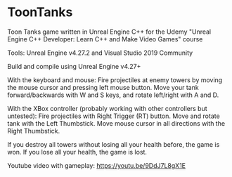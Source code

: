 # ToonTanks
Toon Tanks game written in Unreal Engine C++ for the Udemy "Unreal Engine C++ Developer: Learn C++ and Make Video Games" course 

Tools: Unreal Engine v4.27.2 and Visual Studio 2019 Community

Build and compile using Unreal Engine v4.27+

With the keyboard and mouse: Fire projectiles at enemy towers by moving the mouse cursor and pressing left mouse button. Move your tank forward/backwards with W and S keys, and rotate left/right with A and D.

With the XBox controller (probably working with other controllers but untested): Fire projectiles with Right Trigger (RT) button. Move and rotate tank with the Left Thumbstick. Move mouse cursor in all directions with the Right Thumbstick.

If you destroy all towers without losing all your health before, the game is won. If you lose all your health, the game is lost.

Youtube video with gameplay: https://youtu.be/9DdJ7L8gX1E
